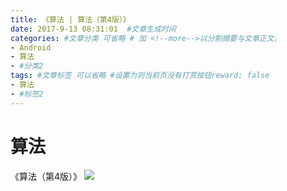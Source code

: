 ```yaml
---
title: 《算法 | 算法（第4版）》
date: 2017-9-13 08:31:01  #文章生成时间
categories: #文章分类 可省略 # 加 <!--more-->以分割摘要与文章正文。
- Android
- 算法
- #分类2
tags: #文章标签 可以省略 #设置为则当前页没有打赏按钮reward: false
- 算法
- #标签2
---
```


# 算法 #
《算法（第4版）》
![](https://i.imgur.com/fOnVkDK.jpg)